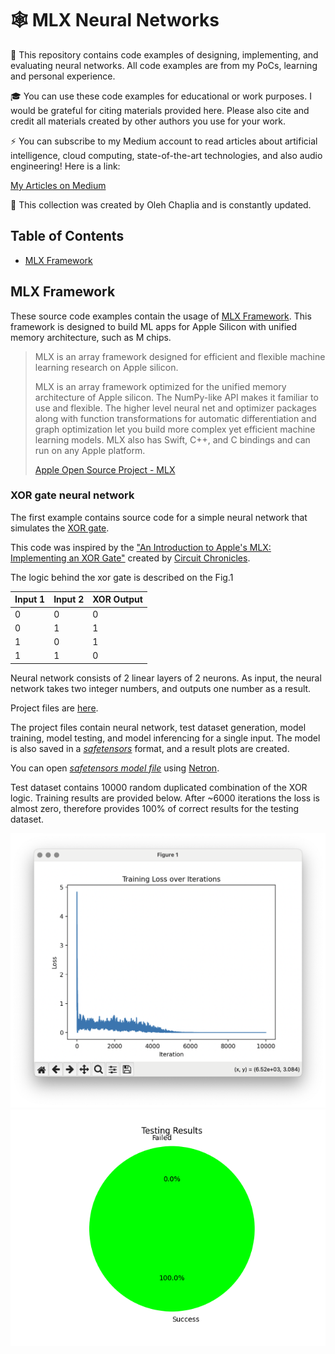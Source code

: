 # 🕸️ MLX Neural Networks

🚀 This repository contains code examples of designing, implementing, and evaluating neural networks. All code examples are from my PoCs, learning and personal experience.

🎓 You can use these code examples for educational or work purposes. I would be grateful for citing materials provided here. Please also cite and credit all materials created by other authors you use for your work.

⚡️ You can subscribe to my Medium account to read articles about artificial intelligence, cloud computing, state-of-the-art technologies, and also audio engineering! Here is a link:

[My Articles on Medium](https://medium.com/@olehch)

🙌 This collection was created by Oleh Chaplia and is constantly updated.

## Table of Contents

- [MLX Framework](#mxl-framework)

## MLX Framework

These source code examples contain the usage of [MLX Framework](https://ml-explore.github.io/mlx/build/html/index.html). This framework is designed to build ML apps for Apple Silicon with unified memory architecture, such as M chips.

> MLX is an array framework designed for efficient and flexible machine learning research on Apple silicon.
>
> MLX is an array framework optimized for the unified memory architecture of Apple silicon. The NumPy-like API makes it familiar to use and flexible. The higher level neural net and optimizer packages along with function transformations for automatic differentiation and graph optimization let you build more complex yet efficient machine learning models. MLX also has Swift, C++, and C bindings and can run on any Apple platform.
> 
> [Apple Open Source Project - MLX](https://opensource.apple.com/projects/mlx/)


### XOR gate neural network

The first example contains source code for a simple neural network that simulates the [XOR gate](https://en.wikipedia.org/wiki/XOR_gate).

This code was inspired by the ["An Introduction to Apple's MLX: Implementing an XOR Gate"](https://www.youtube.com/watch?v=Ol84fDcFvJA) created by [Circuit Chronicles](https://www.youtube.com/@AshraffHathibelagal).

The logic behind the xor gate is described on the Fig.1

| Input 1 | Input 2 | XOR Output |
|---------|---------|------------|
|    0    |    0    |     0      |
|    0    |    1    |     1      |
|    1    |    0    |     1      |
|    1    |    1    |     0      |

Neural network consists of 2 linear layers of 2 neurons. As input, the neural network takes two integer numbers, and outputs one number as a result.

Project files are [here](./1-xor-gate).

The project files contain neural network, test dataset generation, model training, model testing, and model inferencing for a single input. The model is also saved in a *[safetensors](https://huggingface.co/docs/safetensors/index)* format, and a result plots are created.

You can open *[safetensors model file](./1-xor-gate/results/xor_model.safetensors)* using [Netron](https://netron.app).

Test dataset contains 10000 random duplicated combination of the XOR logic. Training results are provided below. After ~6000 iterations the loss is almost zero, therefore provides 100% of correct results for the testing dataset.

![XOR Gate Logic](./1-xor-gate/data/figure1.png "Fig. 1") ![XOR Gate Logic](./1-xor-gate/data/figure2.png "Fig. 2")
